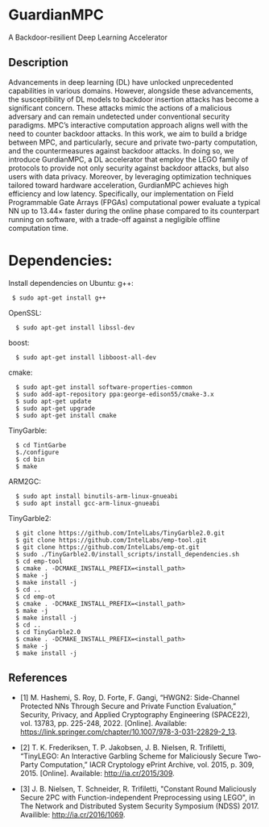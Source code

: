 # GuardianMPC
A Backdoor-resilient Deep Learning Accelerator
## Description
Advancements in deep learning (DL) have unlocked unprecedented capabilities in various
domains. However, alongside these advancements, the susceptibility of DL models to backdoor insertion
attacks has become a significant concern. These attacks mimic the actions of a malicious adversary and can
remain undetected under conventional security paradigms. MPC’s interactive computation approach aligns
well with the need to counter backdoor attacks. In this work, we aim to build a bridge between MPC, and
particularly, secure and private two-party computation, and the countermeasures against backdoor attacks.
In doing so, we introduce GurdianMPC, a DL accelerator that employ the LEGO family of protocols to
provide not only security against backdoor attacks, but also users with data privacy. Moreover, by leveraging
optimization techniques tailored toward hardware acceleration, GurdianMPC achieves high efficiency and
low latency. Specifically, our implementation on Field Programmable Gate Arrays (FPGAs) computational
power evaluate a typical NN up to 13.44× faster during the online phase compared to its counterpart running
on software, with a trade-off against a negligible offline computation time.
# Dependencies:
Install dependencies on Ubuntu:
g++: 
```
 $ sudo apt-get install g++
```
OpenSSL: 
```
  $ sudo apt-get install libssl-dev
```
boost:
```
  $ sudo apt-get install libboost-all-dev
```
cmake:
```
  $ sudo apt-get install software-properties-common
  $ sudo add-apt-repository ppa:george-edison55/cmake-3.x
  $ sudo apt-get update
  $ sudo apt-get upgrade
  $ sudo apt-get install cmake
```
TinyGarble:
```
  $ cd TintGarbe 
  $./configure
  $ cd bin
  $ make
```
ARM2GC:
```
  $ sudo apt install binutils-arm-linux-gnueabi
  $ sudo apt install gcc-arm-linux-gnueabi
```
TinyGarble2: 
```
  $ git clone https://github.com/IntelLabs/TinyGarble2.0.git
  $ git clone https://github.com/IntelLabs/emp-tool.git
  $ git clone https://github.com/IntelLabs/emp-ot.git
  $ sudo ./TinyGarble2.0/install_scripts/install_dependencies.sh
  $ cd emp-tool
  $ cmake . -DCMAKE_INSTALL_PREFIX=<install_path>
  $ make -j 
  $ make install -j
  $ cd ..
  $ cd emp-ot
  $ cmake . -DCMAKE_INSTALL_PREFIX=<install_path>
  $ make -j 
  $ make install -j 
  $ cd ..
  $ cd TinyGarble2.0
  $ cmake . -DCMAKE_INSTALL_PREFIX=<install_path>
  $ make -j 
  $ make install -j
```
References
---
* [1] M. Hashemi, S. Roy, D. Forte, F. Gangi, “HWGN2: Side-Channel Protected NNs Through Secure and Private Function Evaluation,”  Security, Privacy, and Applied Cryptography Engineering (SPACE22), vol. 13783, pp. 225-248, 2022. [Online]. Available: https://link.springer.com/chapter/10.1007/978-3-031-22829-2_13.

* [2] T. K. Frederiksen, T. P. Jakobsen, J. B. Nielsen, R. Trifiletti, “TinyLEGO: An Interactive Garbling Scheme for Maliciously Secure Two-Party Computation,” IACR Cryptology ePrint Archive, vol. 2015, p. 309, 2015. [Online]. Available: http://ia.cr/2015/309.

* [3] J. B. Nielsen, T. Schneider, R. Trifiletti, "Constant Round Maliciously Secure 2PC with Function-independent Preprocessing using LEGO", in The Network and Distributed System Security Symposium (NDSS) 2017. Availible: http://ia.cr/2016/1069.
